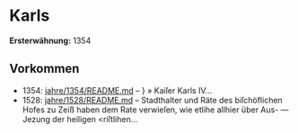 # Karls

**Ersterwähnung:** 1354

## Vorkommen
- 1354: [jahre/1354/README.md](../jahre/1354/README.md) – }
» Kaiſer Karls IV...
- 1528: [jahre/1528/README.md](../jahre/1528/README.md) – Stadthalter und Räte des biſchöflichen Hofes zu Zeiß
haben dem Rate verwieſen, wie etlihe allhier über Aus-
— Jezung der heiligen <riſtlihen...

